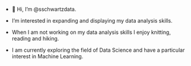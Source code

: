 - 👋 Hi, I’m @sschwartzdata.

- I’m interested in expanding and displaying my data analysis skills. 

- When I am not working on my data analysis skills I enjoy knitting, reading and hiking.

- I am currently exploring the field of Data Science and have a particular interest in Machine Learning. 


<!---
sschwartzdata/sschwartzdata is a ✨ special ✨ repository because its `README.md` (this file) appears on your GitHub profile.
You can click the Preview link to take a look at your changes.
--->
